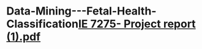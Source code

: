 # Data-Mining---Fetal-Health-Classification[IE 7275- Project report (1).pdf](https://github.com/BhargavPisupati/Data-Mining---Fetal-Health-Classification/files/11360138/IE.7275-.Project.report.1.pdf)
